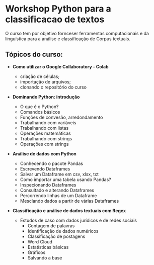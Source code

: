 # Workshop Python para a classificacao de textos

O curso tem por objetivo fornceser ferramentas computacionais e da linguística para a análise e classificação de Corpus textuais.

## Tópicos do curso:

* <b>Como utilizar o Google Collaboratory - Colab</b>
    * criação de células;
    * importação de arquivos;
    * clonando o repositório do curso

* <b>Dominando Python: introdução</b>
    * O que é o Python? 
    * Comandos básicos
    * Funções de convesão, arredondamento
    * Trabalhando com variáveis
    * Trabalhando com listas
    * Operações matemáticas
    * Trabalhando com strings
    * Operações com strings

* <b>Análise de dados com Python</b>
    * Conhecendo o pacote Pandas
    * Escrevendo Dataframes
    * Salvar um Dataframe em csv, xlsx, txt
    * Como importar uma tabela usando Pandas?
    * Inspecionando Dataframes
    * Consultado e alterando Dataframes
    * Percorrendo linhas de um Dataframe
    * Mesclando dados a partir de várias Dataframes

* <b>Classificação e análise de dados textuais com Regex</b>
    * Estudos de caso com dados jurídicos e de redes sociais
        * Contagem de palavras
        * Identificação de dados numéricos
        * Classificação de postagens
        * Word Cloud
        * Estatísticas básicas
        * Gráficos
        * Salvando a base
        








